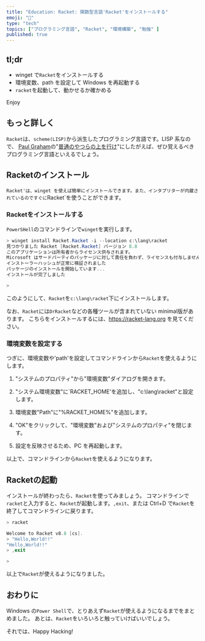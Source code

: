```yaml
---
title: "Education: Racket: 関数型言語'Racket'をインストールする"
emoji: "🎾"
type: "tech"
topics: ["プログラミング言語", "Racket", "環境構築", "勉強" ]
published: true
---
```


## tl;dr

- winget で`Racket`をインストールする
- 環境変数、path を設定して Windows を再起動する
- `racket`を起動して、動かせるか確かめる

Enjoy

## もっと詳しく

`Racket`は、`scheme(LISP)`から派生したプログラミング言語です。LISP 系なので、 [Paul Graham](http://www.paulgraham.com/)の"[普通のやつらの上を行け](http://practical-scheme.net/trans/beating-the-averages-j.html)"にしたがえば、ぜひ覚えるべきプログラミング言語といえるでしょう。

## Racketのインストール

`Racket'は、winget を使えば簡単にインストールできます。また、インタプリターが内蔵されているのですぐに`Racket`を使うことができます。

### Racketをインストールする

`PowerSHell`のコマンドラインで`winget`を実行します。

``` powershell
> winget install Racket.Racket -i --location c:\lang\racket
見つかりました Racket [Racket.Racket] バージョン 8.8
このアプリケーションは所有者からライセンス供与されます。
Microsoft はサードパーティのパッケージに対して責任を負わず、ライセンスも付与しません。
インストーラーハッシュが正常に検証されました
パッケージのインストールを開始しています...
インストールが完了しました

>
```

このようにして、`Racket`を`c:\lang\racket`下にインストールします。

なお、`Racket`には`DrRacket`などの各種ツールが含まれていない minimal版があります。
こちらをインストールするには、<https://racket-lang.org> を見てください。

### 環境変数を設定する

つぎに、環境変数や'path'を設定してコマンドラインから`Racket`を使えるようにします。

1. "システムのプロパティ"から"環境変数"ダイアログを開きます。

2. "システム環境変数"に`RACKET_HOME'を追加し、"c:\lang\racket"と設定します。

3. 環境変数"Path"に"%RACKET_HOME%"を追加します。

4. "OK"をクリックして、"環境変数"および"システムのプロパティ"を閉じます。

5. 設定を反映させるため、PC を再起動します。

以上で、コマンドラインから`Racket`を使えるようになります。

## Racketの起動

インストールが終わったら、`Racket`を使ってみましょう。
コマンドラインで`racket`と入力すると、`Racket`が起動します。`,exit`、または Ctrl+D で`Racket`を終了してコマンドラインに戻ります。

``` PowerShell
> racket

Welcome to Racket v8.8 [cs].
> "Hello,World!!"
"Hello,World!!"
> ,exit

>
```

以上で`Racket`が使えるようになりました。

## おわりに

Windows の`Power Shell`で、とりあえず`Racket`が使えるようになるまでをまとめました。
あとは、`Racket`をいろいろと触っていけばいいでしょう。

それでは、Happy Hacking!
